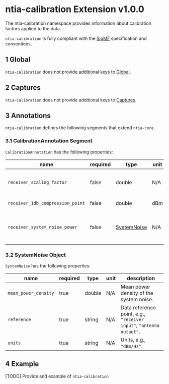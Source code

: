 # ntia-calibration Extension v1.0.0
The ntia-calibration namespace provides information about calibration factors applied to the data.

`ntia-calibration` is fully compliant with the [SigMF](https://github.com/gnuradio/SigMF/blob/master/sigmf-spec.md#namespaces#namespaces) specification and conventions.

## 1 Global
`ntia-calibration` does not provide additional keys to  [Global](https://github.com/gnuradio/SigMF/blob/master/sigmf-spec.md#global-object). 

## 2 Captures
`ntia-calibration` does not provide additional keys to [Captures](https://github.com/gnuradio/SigMF/blob/master/sigmf-spec.md#captures-array).

## 3 Annotations
`ntia-calibration` defines the following segments that extend `ntia-core`.

### 3.1 CalibrationAnnotation Segment
`CalibrationAnnotation` has the following properties:

|name|required|type|unit|description|
|----|--------------|-------|-------|-----------|
|`receiver_scaling_factor`|false|double|N/A|Factor that converts receiver A/D output to volts.|
|`receiver_1db_compression_point`|false|double|dBm|Maximum input of receiver.|
|`receiver_system_noise_power`|false|[SystemNoise](#32-systemnoise-object)|N/A|Metadata that describes sytems noise. This object is RECOMMENDED.|

### 3.2 SystemNoise Object 
`SystemNoise` has the following properties:  

|name|required|type|unit|description|
|----|--------------|-------|-------|-----------|
|`mean_power_density`|true|double|N/A|Mean power density of the system noise.|
|`reference`|true|string|N/A|Data reference point, e.g., `"receiver input"`, `"antenna output"`.|
|`units`|true|string|N/A|Units, e.g., `"dBm/Hz"`.|

## 4 Example
[TODO] Provide and example of `ntia-calibration`
